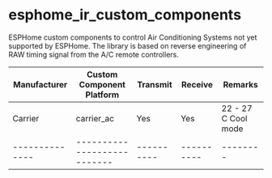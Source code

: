 # esphome_ir_custom_components
ESPHome custom components to control Air Conditioning Systems not yet supported by ESPHome. The library is based on reverse engineering of RAW timing signal from the A/C remote controllers.

| Manufacturer | Custom Component Platform | Transmit | Receive | Remarks |
|--------------|---------------------------|----------|----------|--------|
|  Carrier     |        carrier_ac         |   Yes    |   Yes    | 22 - 27 C Cool mode |
|--------------|---------------------------|----------|----------|--------|
